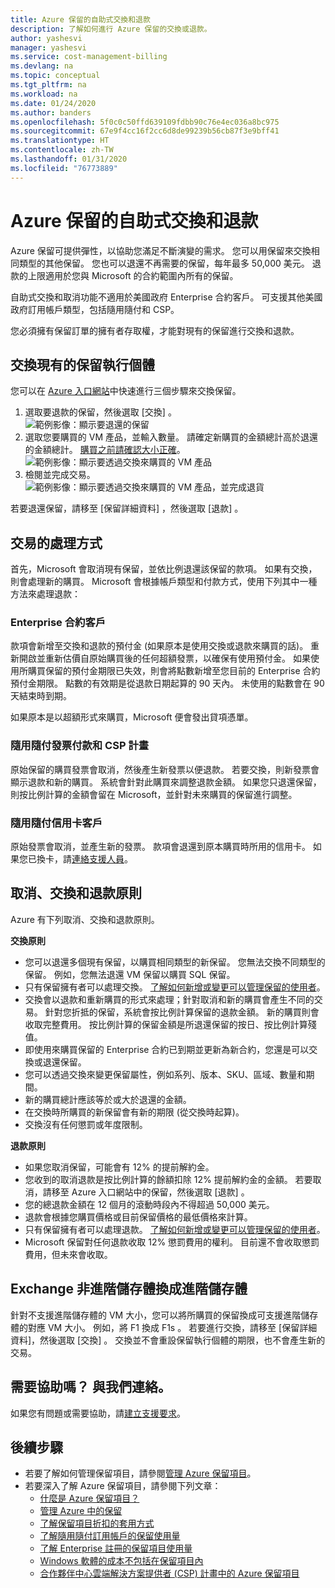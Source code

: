 ```yaml
---
title: Azure 保留的自助式交換和退款
description: 了解如何進行 Azure 保留的交換或退款。
author: yashesvi
manager: yashesvi
ms.service: cost-management-billing
ms.devlang: na
ms.topic: conceptual
ms.tgt_pltfrm: na
ms.workload: na
ms.date: 01/24/2020
ms.author: banders
ms.openlocfilehash: 5f0c0c50ffd639109fdbb90c76e4ec036a8bc975
ms.sourcegitcommit: 67e9f4cc16f2cc6d8de99239b56cb87f3e9bff41
ms.translationtype: HT
ms.contentlocale: zh-TW
ms.lasthandoff: 01/31/2020
ms.locfileid: "76773889"
---
```

# <a name="self-service-exchanges-and-refunds-for-azure-reservations"></a>Azure 保留的自助式交換和退款

Azure 保留可提供彈性，以協助您滿足不斷演變的需求。 您可以用保留來交換相同類型的其他保留。 您也可以退還不再需要的保留，每年最多 50,000 美元。 退款的上限適用於您與 Microsoft 的合約範圍內所有的保留。

自助式交換和取消功能不適用於美國政府 Enterprise 合約客戶。 可支援其他美國政府訂用帳戶類型，包括隨用隨付和 CSP。

您必須擁有保留訂單的擁有者存取權，才能對現有的保留進行交換和退款。

## <a name="exchange-an-existing-reserved-instance"></a>交換現有的保留執行個體

您可以在 [Azure 入口網站](https://portal.azure.com/#blade/Microsoft_Azure_Reservations/ReservationsBrowseBlade)中快速進行三個步驟來交換保留。

1. 選取要退款的保留，然後選取 [交換]  。  
    ![範例影像：顯示要退還的保留](./media/exchange-and-refund-azure-reservations/exchange-refund-return.png)
2. 選取您要購買的 VM 產品，並輸入數量。 請確定新購買的金額總計高於退還的金額總計。 [購買之前請確認大小正確](../../virtual-machines/windows/prepay-reserved-vm-instances.md#determine-the-right-vm-size-before-you-buy)。  
    ![範例影像：顯示要透過交換來購買的 VM 產品](./media/exchange-and-refund-azure-reservations/exchange-refund-select-purchase.png)
3. 檢閱並完成交易。  
    ![範例影像：顯示要透過交換來購買的 VM 產品，並完成退貨](./media/exchange-and-refund-azure-reservations/exchange-refund-confirm-exchange.png)

若要退還保留，請移至 [保留詳細資料]  ，然後選取 [退款]  。

## <a name="how-transactions-are-processed"></a>交易的處理方式

首先，Microsoft 會取消現有保留，並依比例退還該保留的款項。 如果有交換，則會處理新的購買。 Microsoft 會根據帳戶類型和付款方式，使用下列其中一種方法來處理退款：

### <a name="enterprise-agreement-customers"></a>Enterprise 合約客戶

款項會新增至交換和退款的預付金 (如果原本是使用交換或退款來購買的話)。 重新開啟並重新估價自原始購買後的任何超額發票，以確保有使用預付金。 如果使用所購買保留的預付金期限已失效，則會將點數新增至您目前的 Enterprise 合約預付金期限。 點數的有效期是從退款日期起算的 90 天內。 未使用的點數會在 90 天結束時到期。

如果原本是以超額形式來購買，Microsoft 便會發出貸項憑單。

### <a name="pay-as-you-go-invoice-payments-and-csp-program"></a>隨用隨付發票付款和 CSP 計畫

原始保留的購買發票會取消，然後產生新發票以便退款。 若要交換，則新發票會顯示退款和新的購買。 系統會針對此購買來調整退款金額。 如果您只退還保留，則按比例計算的金額會留在 Microsoft，並針對未來購買的保留進行調整。

### <a name="pay-as-you-go-credit-card-customers"></a>隨用隨付信用卡客戶

原始發票會取消，並產生新的發票。 款項會退還到原本購買時所用的信用卡。 如果您已換卡，請[連絡支援人員](https://portal.azure.com/#blade/Microsoft_Azure_Support/HelpAndSupportBlade/newsupportrequest)。

## <a name="cancel-exchange-and-refund-policies"></a>取消、交換和退款原則

Azure 有下列取消、交換和退款原則。

**交換原則**

- 您可以退還多個現有保留，以購買相同類型的新保留。 您無法交換不同類型的保留。 例如，您無法退還 VM 保留以購買 SQL 保留。
- 只有保留擁有者可以處理交換。 [了解如何新增或變更可以管理保留的使用者](manage-reserved-vm-instance.md#add-or-change-users-who-can-manage-a-reservation)。
- 交換會以退款和重新購買的形式來處理；針對取消和新的購買會產生不同的交易。 針對您折抵的保留，系統會按比例計算保留的退款金額。 新的購買則會收取完整費用。 按比例計算的保留金額是所退還保留的按日、按比例計算殘值。
- 即使用來購買保留的 Enterprise 合約已到期並更新為新合約，您還是可以交換或退還保留。
- 您可以透過交換來變更保留屬性，例如系列、版本、SKU、區域、數量和期間。
- 新的購買總計應該等於或大於退還的金額。
- 在交換時所購買的新保留會有新的期限 (從交換時起算)。
- 交換沒有任何懲罰或年度限制。

**退款原則**
- 如果您取消保留，可能會有 12% 的提前解約金。
- 您收到的取消退款是按比例計算的餘額扣除 12% 提前解約金的金額。 若要取消，請移至 Azure 入口網站中的保留，然後選取 [退款]  。
- 您的總退款金額在 12 個月的滾動時段內不得超過 50,000 美元。
- 退款會根據您購買價格或目前保留價格的最低價格來計算。
- 只有保留擁有者可以處理退款。 [了解如何新增或變更可以管理保留的使用者](manage-reserved-vm-instance.md#add-or-change-users-who-can-manage-a-reservation)。
- Microsoft 保留對任何退款收取 12% 懲罰費用的權利。 目前還不會收取懲罰費用，但未來會收取。

## <a name="exchange-non-premium-storage-for-premium-storage"></a>Exchange 非進階儲存體換成進階儲存體

針對不支援進階儲存體的 VM 大小，您可以將所購買的保留換成可支援進階儲存體的對應 VM 大小。 例如，將 F1  換成 F1s  。 若要進行交換，請移至 [保留詳細資料]，然後選取 [交換]  。 交換並不會重設保留執行個體的期限，也不會產生新的交易。

## <a name="need-help-contact-us"></a>需要協助嗎？ 與我們連絡。

如果您有問題或需要協助，請[建立支援要求](https://portal.azure.com/#blade/Microsoft_Azure_Support/HelpAndSupportBlade/newsupportrequest)。

## <a name="next-steps"></a>後續步驟

- 若要了解如何管理保留項目，請參閱[管理 Azure 保留項目](manage-reserved-vm-instance.md)。
- 若要深入了解 Azure 保留項目，請參閱下列文章：
    - [什麼是 Azure 保留項目？](save-compute-costs-reservations.md)
    - [管理 Azure 中的保留](manage-reserved-vm-instance.md)
    - [了解保留項目折扣的套用方式](../manage/understand-vm-reservation-charges.md)
    - [了解隨用隨付訂用帳戶的保留使用量](understand-reserved-instance-usage.md)
    - [了解 Enterprise 註冊的保留項目使用量](understand-reserved-instance-usage-ea.md)
    - [Windows 軟體的成本不包括在保留項目內](reserved-instance-windows-software-costs.md)
    - [合作夥伴中心雲端解決方案提供者 (CSP) 計畫中的 Azure 保留項目](/partner-center/azure-reservations)
